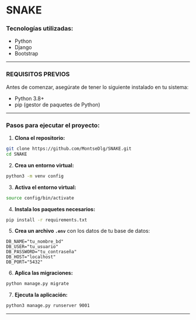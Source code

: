 # SNAKE

### Tecnologías utilizadas:
- Python  
- Django  
- Bootstrap  

---

### REQUISITOS PREVIOS  
Antes de comenzar, asegúrate de tener lo siguiente instalado en tu sistema:  
- Python 3.8+  
- pip (gestor de paquetes de Python)

---

### Pasos para ejecutar el proyecto:

1. **Clona el repositorio:**
```sh
git clone https://github.com/MontseDlg/SNAKE.git
cd SNAKE
```

2. **Crea un entorno virtual:**
```sh
python3 -m venv config
```

3. **Activa el entorno virtual:**
```sh
source config/bin/activate

```

4. **Instala los paquetes necesarios:**
```sh
pip install -r requirements.txt
```

5. **Crea un archivo `.env`** con los datos de tu base de datos:
```dotenv
DB_NAME="tu_nombre_bd"
DB_USER="tu_usuario"
DB_PASSWORD="tu_contraseña"
DB_HOST="localhost"
DB_PORT="5432"
```

6. **Aplica las migraciones:**
```sh
python manage.py migrate
```

7. **Ejecuta la aplicación:**
```sh
python3 manage.py runserver 9001
```

---

